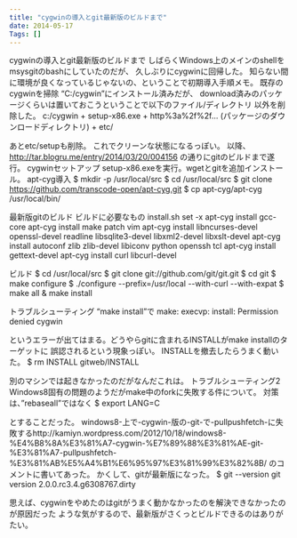 ```yaml
---
title: "cygwinの導入とgit最新版のビルドまで"
date: 2014-05-17
Tags: []
---
```


cygwinの導入とgit最新版のビルドまで
しばらくWindows上のメインのshellをmsysgitのbashにしていたのだが、
久しぶりにcygwinに回帰した。
知らない間に環境が良くなっているじゃないの、ということで初期導入手順メモ。
既存のcygwinを掃除
“C:/cygwin”にインストール済みだが、
download済みのパッケージくらいは置いておこうということで以下のファイル/ディレクトリ
以外を削除した。
c:/cygwin
    + setup-x86.exe
    + http%3a%2f%2f... (パッケージのダウンロードディレクトリ)
    + etc/

あとetc/setupも削除。 これでクリーンな状態になるっぽい。
以降、 http://tar.blogru.me/entry/2014/03/20/004156
の通りにgitのビルドまで遂行。
cygwinセットアップ
setup-x86.exeを実行。wgetとgitを追加インストール。
apt-cyg導入
$ mkdir -p /usr/local/src
$ cd /usr/local/src
$ git clone https://github.com/transcode-open/apt-cyg.git
$ cp apt-cyg/apt-cyg /usr/local/bin/

最新版gitのビルド
ビルドに必要なもの
install.sh
set -x
apt-cyg install gcc-core
apt-cyg install make patch vim
apt-cyg install libncurses-devel openssl-devel readline libsqlite3-devel libxml2-devel libxslt-devel
apt-cyg install autoconf zlib zlib-devel libiconv python openssh tcl
apt-cyg install gettext-devel
apt-cyg install curl libcurl-devel

ビルド
$ cd /usr/local/src
$ git clone git://github.com/git/git.git
$ cd git
$ make configure
$ ./configure --prefix=/usr/local --with-curl --with-expat
$ make all & make install

トラブルシューティング
“make install”で
make: execvp: install: Permission denied cygwin

というエラーが出てはまる。どうやらgitに含まれるINSTALLがmake
installのターゲットに 誤認されるという現象っぽい。
INSTALLを撤去したらうまく動いた。
$ rm INSTALL gitweb/INSTALL

別のマシンでは起きなかったのだがなんだこれは。
トラブルシューティング2
Windows8固有の問題のようだがmake中のforkに失敗する件について。
対策は、”rebaseall”ではなく
$ export LANG=C

とすることだった。
windows8-上で-cygwin-版の-git-で-pullpushfetch-に失敗するhttp://kamiyn.wordpress.com/2012/10/18/windows8-%E4%B8%8A%E3%81%A7-cygwin-%E7%89%88%E3%81%AE-git-%E3%81%A7-pullpushfetch-%E3%81%AB%E5%A4%B1%E6%95%97%E3%81%99%E3%82%8B/
のコメントに書いてあった。
かくして、gitが最新版になった。
$ git --version
git version 2.0.0.rc3.4.g6308767.dirty

思えば、cygwinをやめたのはgitがうまく動かなかったのを解決できなかったのが原因だった
ような気がするので、最新版がさくっとビルドできるのはありがたい。
